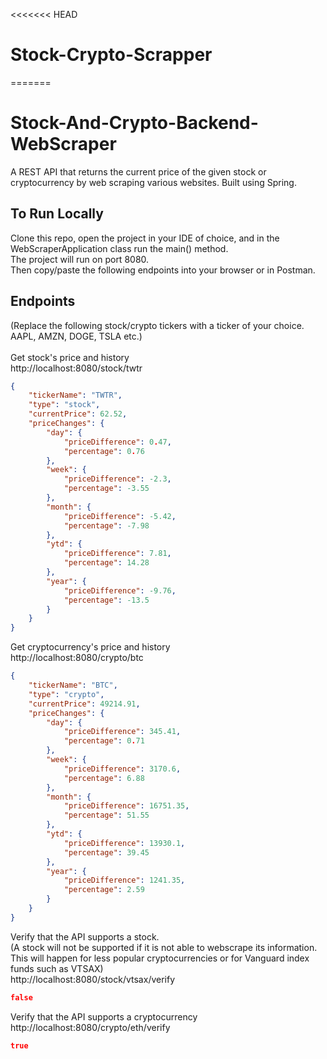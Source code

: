 <<<<<<< HEAD
# Stock-Crypto-Scrapper
=======
# Stock-And-Crypto-Backend-WebScraper


A REST API that returns the current price of the given stock or cryptocurrency by web scraping various websites. Built using Spring.

## To Run Locally
Clone this repo, open the project in your IDE of choice, and in the WebScraperApplication class run the main() method.
<br>
The project will run on port 8080.
<br>
Then copy/paste the following endpoints into your browser or in Postman.

## Endpoints

(Replace the following stock/crypto tickers with a ticker of your choice. AAPL, AMZN, DOGE, TSLA etc.)
<br>
<br>
Get stock's price and history
<br>
http://localhost:8080/stock/twtr
```json
{
    "tickerName": "TWTR",
    "type": "stock",
    "currentPrice": 62.52,
    "priceChanges": {
        "day": {
            "priceDifference": 0.47,
            "percentage": 0.76
        },
        "week": {
            "priceDifference": -2.3,
            "percentage": -3.55
        },
        "month": {
            "priceDifference": -5.42,
            "percentage": -7.98
        },
        "ytd": {
            "priceDifference": 7.81,
            "percentage": 14.28
        },
        "year": {
            "priceDifference": -9.76,
            "percentage": -13.5
        }
    }
}
```

Get cryptocurrency's price and history
<br>
http://localhost:8080/crypto/btc
```json
{
    "tickerName": "BTC",
    "type": "crypto",
    "currentPrice": 49214.91,
    "priceChanges": {
        "day": {
            "priceDifference": 345.41,
            "percentage": 0.71
        },
        "week": {
            "priceDifference": 3170.6,
            "percentage": 6.88
        },
        "month": {
            "priceDifference": 16751.35,
            "percentage": 51.55
        },
        "ytd": {
            "priceDifference": 13930.1,
            "percentage": 39.45
        },
        "year": {
            "priceDifference": 1241.35,
            "percentage": 2.59
        }
    }
}
```

Verify that the API supports a stock.
<br>
(A stock will not be supported if it is not able to webscrape its information. This will happen for less popular cryptocurrencies or for Vanguard index funds such as VTSAX)
<br>
http://localhost:8080/stock/vtsax/verify
```json
false
```

Verify that the API supports a cryptocurrency
<br>
http://localhost:8080/crypto/eth/verify
```json
true
```
